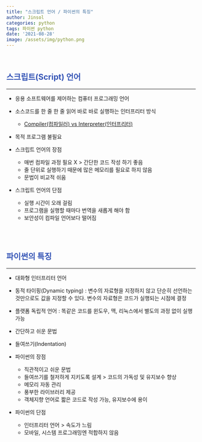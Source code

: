 ```yaml
---
title: "스크립트 언어 / 파이썬의 특징"
author: Jinsol
categories: python
tags: 파이썬 python
date: '2021-08-28'
image: /assets/img/python.png
---
```


<br>

## <span style="color:#3555b6">스크립트(Script) 언어</span>
<hr>

- 응용 소프트웨어를 제어하는 컴퓨터 프로그래밍 언어

- 소스코드를 한 줄 한 줄 읽어 바로 바로 실행하는 인터프리터 방식
    - <a href = https://velog.io/@losuif/Compiler-vs-Interpreter>Compiler(컴파일러) vs Interpreter(인터프리터)</a>

- 목적 프로그램 불필요

- 스크립트 언어의 장점
    - 매번 컴파일 과정 필요 X > 간단한 코드 작성 하기 좋음
    - 줄 단위로 실행하기 때문에 많은 메모리를 필요로 하지 않음
    - 문법이 비교적 쉬움

- 스크립트 언어의 단점
    - 실행 시간이 오래 걸림
    - 프로그램을 실행할 때마다 번역을 새롭게 해야 함
    - 보안성이 컴파일 언어보다 떨어짐    

<br><br>

## <span style="color:#3555b6">파이썬의 특징</span>
<hr>

- 대화형 인터프리터 언어

- 동적 타이핑(Dynamic typing) : 변수의 자료형을 지정하지 않고 단순히 선언하는 것만으로도 값을 지정할 수 있다. 변수의 자료형은 코드가 실행되는 시점에 결정

- 플랫폼 독립적 언어 : 똑같은 코드를 윈도우, 맥, 리눅스에서 별도의 과정 없이 실행 가능

- 간단하고 쉬운 문법

- 들여쓰기(Indentation)

- 파이썬의 장점
    - 직관적이고 쉬운 문법
    - 들여쓰기를 철저하게 지키도록 설계 > 코드의 가독성 및 유지보수 향상
    - 메모리 자동 관리
    - 풍부한 라이브러리 제공
    - 객체지향 언어로 짧은 코드로 작성 가능, 유지보수에 용이

- 파이썬의 단점
    - 인터프리터 언어 > 속도가 느림
    - 모바일, 시스템 프로그래밍엔 적합하지 않음    